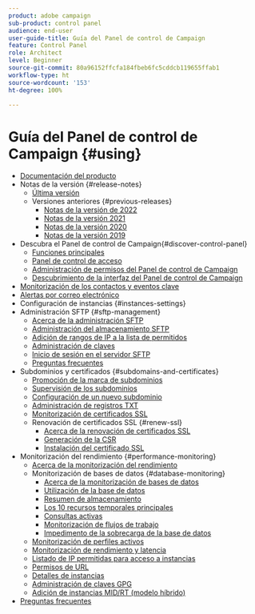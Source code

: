 ```yaml
---
product: adobe campaign
sub-product: control panel
audience: end-user
user-guide-title: Guía del Panel de control de Campaign
feature: Control Panel
role: Architect
level: Beginner
source-git-commit: 80a96152ffcfa184fbeb6fc5cddcb119655ffab1
workflow-type: ht
source-wordcount: '153'
ht-degree: 100%

---
```



# Guía del Panel de control de Campaign {#using}

+ [Documentación del producto](control-panel-home.md)
+ Notas de la versión  {#release-notes}
   + [Última versión](rn/release-notes.md)
   + Versiones anteriores {#previous-releases}
      + [Notas de la versión de 2022](rn/release-notes-2022.md)
      + [Notas de la versión 2021](rn/release-notes-2021.md)
      + [Notas de la versión 2020](rn/release-notes-2020.md)
      + [Notas de la versión 2019](rn/release-notes-2019.md)
+ Descubra el Panel de control de Campaign{#discover-control-panel}
   + [Funciones principales](discover/using/key-features.md)
   + [Panel de control de acceso](discover/using/accessing-control-panel.md)
   + [Administración de permisos del Panel de control de Campaign](discover/using/managing-permissions.md)
   + [Descubrimiento de la interfaz del Panel de control de Campaign](discover/using/discovering-the-interface.md)
+ [Monitorización de los contactos y eventos clave](service-events/service-events.md)
+ [Alertas por correo electrónico](performance-monitoring/using/email-alerting.md)
+ Configuración de instancias {#instances-settings}
+ Administración SFTP {#sftp-management}
   + [Acerca de la administración SFTP](sftp/using/about-sftp-management.md)
   + [Administración del almacenamiento SFTP](sftp/using/sftp-storage-management.md)
   + [Adición de rangos de IP a la lista de permitidos](sftp/using/ip-range-allow-listing.md)
   + [Administración de claves](sftp/using/key-management.md)
   + [Inicio de sesión en el servidor SFTP](sftp/using/logging-into-sftp-server.md)
   + [Preguntas frecuentes](sftp/using/common-questions.md)
+ Subdominios y certificados {#subdomains-and-certificates}
   + [Promoción de la marca de subdominios](subdomains-certificates/using/subdomains-branding.md)
   + [Supervisión de los subdominios](subdomains-certificates/using/monitoring-subdomains.md)
   + [Configuración de un nuevo subdominio](subdomains-certificates/using/setting-up-new-subdomain.md)
   + [Administración de registros TXT](subdomains-certificates/using/managing-txt-records.md)
   + [Monitorización de certificados SSL](subdomains-certificates/using/monitoring-ssl-certificates.md)
   + Renovación de certificados SSL {#renew-ssl}
      + [Acerca de la renovación de certificados SSL](subdomains-certificates/using/renewing-subdomain-certificate.md)
      + [Generación de la CSR](subdomains-certificates/using/generate-csr.md)
      + [Instalación del certificado SSL](subdomains-certificates/using/install-ssl-certificate.md)
+ Monitorización del rendimiento {#performance-monitoring}
   + [Acerca de la monitorización del rendimiento](performance-monitoring/using/about-performance-monitoring.md)
   + Monitorización de bases de datos {#database-monitoring}
      + [Acerca de la monitorización de bases de datos](performance-monitoring/using/database-monitoring.md)
      + [Utilización de la base de datos](performance-monitoring/using/database-utilization.md)
      + [Resumen de almacenamiento](performance-monitoring/using/database-storage-overview.md)
      + [Los 10 recursos temporales principales](performance-monitoring/using/database-top-ten-resources.md)
      + [Consultas activas](performance-monitoring/using/database-active-queries.md)
      + [Monitorización de flujos de trabajo](performance-monitoring/using/workflow-monitoring.md)
      + [Impedimento de la sobrecarga de la base de datos](performance-monitoring/using/database-preventing-overload.md)
   + [Monitorización de perfiles activos](performance-monitoring/using/active-profiles-monitoring.md)
   + [Monitorización de rendimiento y latencia](performance-monitoring/using/thoughputs-latencies.md)
   + [Listado de IP permitidas para acceso a instancias](instances-settings/using/ip-allow-listing-instance-access.md)
   + [Permisos de URL](instances-settings/using/url-permissions.md)
   + [Detalles de instancias](instances-settings/using/instance-details.md)
   + [Administración de claves GPG](instances-settings/using/gpg-keys-management.md)
   + [Adición de instancias MID/RT (modelo híbrido)](instances-settings/using/external-accounts.md)
+ [Preguntas frecuentes](faq.md)
